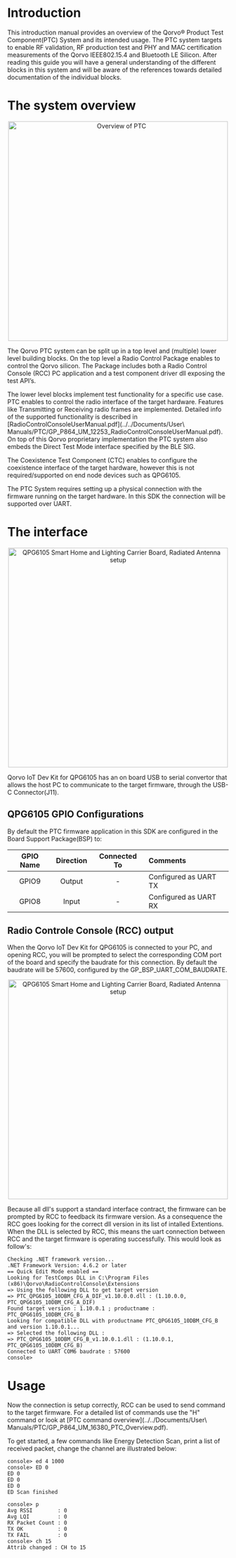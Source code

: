 # Introduction

This introduction manual provides an overview of the Qorvo&reg; Product Test Component(PTC) System and its intended usage.
The PTC system targets to enable RF validation, RF production test and PHY and MAC certification measurements of the Qorvo IEEE802.15.4 and Bluetooth LE Silicon. 
After reading this guide you will have a general understanding of the different blocks in this system 
and will be aware of the references towards detailed documentation of the individual blocks.

# The system overview 
<div align="center">
  <img src="Images/ptc_overview.png" alt="Overview of PTC" width="500">
</div>

The Qorvo PTC system can be split up in a top level and (multiple) lower level building blocks.
On the top level a Radio Control Package enables to control the Qorvo silicon. The Package includes both a
Radio Control Console (RCC) PC application and a test component driver dll exposing the test API’s.

The lower level blocks implement test functionality for a specific use case. PTC enables to control the radio interface of the target hardware. 
Features like Transmitting or Receiving radio frames are implemented.
Detailed info of the supported functionality is described in [RadioControlConsoleUserManual.pdf](../../Documents/User\ Manuals/PTC/GP_P864_UM_12253_RadioControlConsoleUserManual.pdf).
On top of this Qorvo proprietary implementation the PTC system also embeds the Direct Test Mode interface specified by the BLE SIG.


The Coexistence Test Component (CTC) enables to configure the coexistence interface of the target
hardware, however this is not required/supported on end node devices such as QPG6105. 

The PTC System requires setting up a physical connection with the firmware running on the target hardware. 
In this SDK the connection will be supported over UART.  

# The interface 

<div align="center">
  <img src="Images/ptc.png" alt="QPG6105 Smart Home and Lighting Carrier Board, Radiated Antenna setup" width="500">
</div>

Qorvo IoT Dev Kit for QPG6105 has an on board USB to serial convertor that allows the host PC to communicate to the target firmware, through the USB-C Connector(J11).

## QPG6105 GPIO Configurations
By default the PTC firmware application in this SDK are configured in the Board Support Package(BSP) to:

| GPIO Name| Direction| Connected To| Comments|
|:----------:|:----------:|:----------:|:---------|
| GPIO9      | Output     |      -     | Configured as UART TX |
| GPIO8      | Input      |      -     | Configured as UART RX |

## Radio Controle Console (RCC) output 
When the Qorvo IoT Dev Kit for QPG6105 is connected to your PC, and opening RCC, you will be prompted to select the corresponding COM port of the board and specify the baudrate for this connection.
By default the baudrate will be 57600, configured by the GP_BSP_UART_COM_BAUDRATE. 

<div align="center">
  <img src="Images/rcc_overview.png" alt="QPG6105 Smart Home and Lighting Carrier Board, Radiated Antenna setup" width="500">
</div>

Because all dll's support a standard interface contract, the firmware can be prompted by RCC to feedback its firmware version. 
As a consequence the RCC goes looking for the correct dll version in its list of intalled Extentions.
When the DLL is selected by RCC, this means the uart connection between RCC and the target firmware is operating successfully.
This would look as follow's:

```
Checking .NET framework version...
.NET Framework Version: 4.6.2 or later
== Quick Edit Mode enabled ==
Looking for TestComps DLL in C:\Program Files (x86)\Qorvo\RadioControlConsole\Extensions
=> Using the following DLL to get target version
=> PTC_QPG6105_10DBM_CFG_A_DIF_v1.10.0.0.dll : (1.10.0.0, PTC_QPG6105_10DBM_CFG_A_DIF)
Found target version : 1.10.0.1 ; productname : PTC_QPG6105_10DBM_CFG_B
Looking for compatible DLL with productname PTC_QPG6105_10DBM_CFG_B and version 1.10.0.1...
=> Selected the following DLL :
=> PTC_QPG6105_10DBM_CFG_B_v1.10.0.1.dll : (1.10.0.1, PTC_QPG6105_10DBM_CFG_B)
Connected to UART COM6 baudrate : 57600
console>
```

# Usage 
Now the connection is setup correctly, RCC can be used to send command to the target firmware. For a detailed list of commands use the "H" command or look at [PTC command overview](../../Documents/User\ Manuals/PTC/GP_P864_UM_16380_PTC_Overview.pdf).

To get started, a few commands like Energy Detection Scan, print a list of received packet, change the channel are illustrated below:
```
console> ed 4 1000
console> ED 0
ED 0
ED 0
ED 0
ED Scan finished

console> p
Avg RSSI        : 0
Avg LQI         : 0
RX Packet Count : 0
TX OK           : 0
TX FAIL         : 0
console> ch 15
Attrib changed : CH to 15
```
